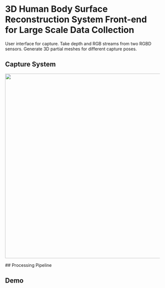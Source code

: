 # 3D Human Body Surface Reconstruction System Front-end for Large Scale Data Collection
User interface for capture. Take depth and RGB streams from two RGBD sensors. Generate 3D partial meshes for different capture poses. 

## Capture System
<p align="center">
   <img width="600" src= demo/Capture System.PNG>
</p>
## Processing Pipeline

## Demo
